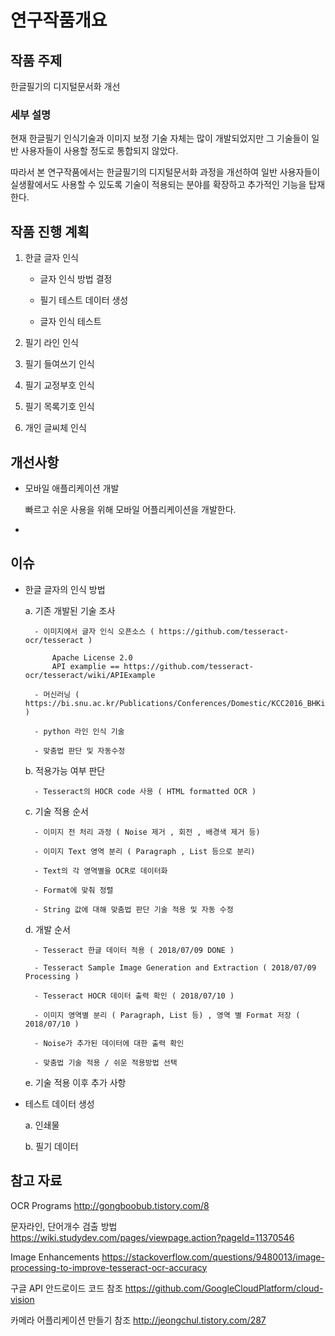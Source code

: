 # 연구작품개요

## 작품 주제

한글필기의 디지털문서화 개선

### 세부 설명

현재 한글필기 인식기술과 이미지 보정 기술 자체는 많이 개발되었지만 그 기술들이 일반 사용자들이 사용할 정도로 통합되지 않았다.

따라서 본 연구작품에서는 한글필기의 디지털문서화 과정을 개선하여 일반 사용자들이 실생활에서도 사용할 수 있도록 기술이 적용되는 분야를 확장하고 추가적인 기능을 탑재한다.


## 작품 진행 계획

1. 한글 글자 인식

	- 글자 인식 방법 결정

	- 필기 테스트 데이터 생성

	- 글자 인식 테스트

2. 필기 라인 인식

3. 필기 들여쓰기 인식

4. 필기 교정부호 인식

5. 필기 목록기호 인식

6. 개인 글씨체 인식

## 개선사항

* 모바일 애플리케이션 개발

  빠르고 쉬운 사용을 위해 모바일 어플리케이션을 개발한다.

* 


## 이슈

* 한글 글자의 인식 방법

	a. 기존 개발된 기술 조사

		- 이미지에서 글자 인식 오픈소스 ( https://github.com/tesseract-ocr/tesseract )

			Apache License 2.0
			API examplie == https://github.com/tesseract-ocr/tesseract/wiki/APIExample 

		- 머신러닝 ( https://bi.snu.ac.kr/Publications/Conferences/Domestic/KCC2016_BHKim.pdf )

		- python 라인 인식 기술

		- 맞춤법 판단 및 자동수정

	b. 적용가능 여부 판단
	
		- Tesseract의 HOCR code 사용 ( HTML formatted OCR )

	c. 기술 적용 순서 

		- 이미지 전 처리 과정 ( Noise 제거 , 회전 , 배경색 제거 등)

		- 이미지 Text 영역 분리 ( Paragraph , List 등으로 분리)

		- Text의 각 영역별을 OCR로 데이터화

		- Format에 맞춰 정렬

		- String 값에 대해 맞춤법 판단 기술 적용 및 자동 수정


	d. 개발 순서

		- Tesseract 한글 데이터 적용 ( 2018/07/09 DONE )

		- Tesseract Sample Image Generation and Extraction ( 2018/07/09 Processing )

		- Tesseract HOCR 데이터 출력 확인 ( 2018/07/10 )

		- 이미지 영역별 분리 ( Paragraph, List 등) , 영역 별 Format 저장 ( 2018/07/10 )

		- Noise가 추가된 데이터에 대한 출력 확인

		- 맞춤법 기술 적용 / 쉬운 적용방법 선택


	e. 기술 적용 이후 추가 사항



* 테스트 데이터 생성

	a. 인쇄물

	b. 필기 데이터 

## 참고 자료

OCR Programs
http://gongboobub.tistory.com/8

문자라인, 단어개수 검출 방법
https://wiki.studydev.com/pages/viewpage.action?pageId=11370546

Image Enhancements
https://stackoverflow.com/questions/9480013/image-processing-to-improve-tesseract-ocr-accuracy


구글 API 안드로이드 코드 참조
https://github.com/GoogleCloudPlatform/cloud-vision


카메라 어플리케이션 만들기 참조
http://jeongchul.tistory.com/287